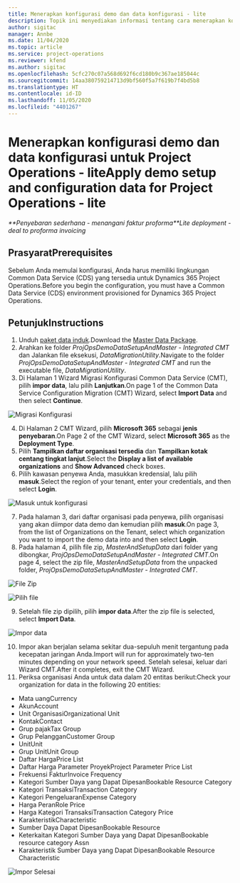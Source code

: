 ```yaml
---
title: Menerapkan konfigurasi demo dan data konfigurasi - lite
description: Topik ini menyediakan informasi tentang cara menerapkan konfigurasi demo dan data konfigurasi untuk Project Operations.
author: sigitac
manager: Annbe
ms.date: 11/04/2020
ms.topic: article
ms.service: project-operations
ms.reviewer: kfend
ms.author: sigitac
ms.openlocfilehash: 5cfc270c07a568d692f6cd180b9c367ae185044c
ms.sourcegitcommit: 14aa380759214713d9bf560f5a7f619b7f4bd5b8
ms.translationtype: HT
ms.contentlocale: id-ID
ms.lasthandoff: 11/05/2020
ms.locfileid: "4401267"
---
```

# <a name="apply-demo-setup-and-configuration-data-for-project-operations---lite"></a><span data-ttu-id="470ac-103">Menerapkan konfigurasi demo dan data konfigurasi untuk Project Operations - lite</span><span class="sxs-lookup"><span data-stu-id="470ac-103">Apply demo setup and configuration data for Project Operations - lite</span></span> 

<span data-ttu-id="470ac-104">_\*\*Penyebaran sederhana - menangani faktur proforma_</span><span class="sxs-lookup"><span data-stu-id="470ac-104">_\*\*Lite deployment - deal to proforma invoicing_</span></span>

## <a name="prerequisites"></a><span data-ttu-id="470ac-105">Prasyarat</span><span class="sxs-lookup"><span data-stu-id="470ac-105">Prerequisites</span></span>

<span data-ttu-id="470ac-106">Sebelum Anda memulai konfigurasi, Anda harus memiliki lingkungan Common Data Service (CDS) yang tersedia untuk Dynamics 365 Project Operations.</span><span class="sxs-lookup"><span data-stu-id="470ac-106">Before you begin the configuration, you must have a Common Data Service (CDS) environment provisioned for Dynamics 365 Project Operations.</span></span>


## <a name="instructions"></a><span data-ttu-id="470ac-107">Petunjuk</span><span class="sxs-lookup"><span data-stu-id="470ac-107">Instructions</span></span>

1. <span data-ttu-id="470ac-108">Unduh [paket data induk](https://download.microsoft.com/download/3/4/1/341bf279-a64f-4baa-af31-ce624859b518/ProjOpsSampleSetupData%20-%20CE%20only%20CMT.zip).</span><span class="sxs-lookup"><span data-stu-id="470ac-108">Download the [Master Data Package](https://download.microsoft.com/download/3/4/1/341bf279-a64f-4baa-af31-ce624859b518/ProjOpsSampleSetupData%20-%20CE%20only%20CMT.zip).</span></span> 
2. <span data-ttu-id="470ac-109">Arahkan ke folder *ProjOpsDemoDataSetupAndMaster - Integrated CMT* dan Jalankan file eksekusi, *DataMigrationUtility*.</span><span class="sxs-lookup"><span data-stu-id="470ac-109">Navigate to the folder *ProjOpsDemoDataSetupAndMaster - Integrated CMT* and run the executable file, *DataMigrationUtility*.</span></span>
3. <span data-ttu-id="470ac-110">Di Halaman 1 Wizard Migrasi Konfigurasi Common Data Service (CMT), pilih **impor data**, lalu pilih **Lanjutkan**.</span><span class="sxs-lookup"><span data-stu-id="470ac-110">On page 1 of the Common Data Service Configuration Migration (CMT) Wizard, select **Import Data** and then select **Continue**.</span></span>

![Migrasi Konfigurasi](./media/1ConfigurationMigration.png)

4. <span data-ttu-id="470ac-112">Di Halaman 2 CMT Wizard, pilih **Microsoft 365** sebagai **jenis penyebaran**.</span><span class="sxs-lookup"><span data-stu-id="470ac-112">On Page 2 of the CMT Wizard, select **Microsoft 365** as the **Deployment Type**.</span></span>
5. <span data-ttu-id="470ac-113">Pilih **Tampilkan daftar organisasi tersedia** dan **Tampilkan kotak centang tingkat lanjut**.</span><span class="sxs-lookup"><span data-stu-id="470ac-113">Select the **Display a list of available organizations** and **Show Advanced** check boxes.</span></span>
6. <span data-ttu-id="470ac-114">Pilih kawasan penyewa Anda, masukkan kredensial, lalu pilih **masuk**.</span><span class="sxs-lookup"><span data-stu-id="470ac-114">Select the region of your tenant, enter your credentials, and then select **Login**.</span></span>

![Masuk untuk konfigurasi](./media/2ConfigurationSignin.png)

7. <span data-ttu-id="470ac-116">Pada halaman 3, dari daftar organisasi pada penyewa, pilih organisasi yang akan diimpor data demo dan kemudian pilih **masuk**.</span><span class="sxs-lookup"><span data-stu-id="470ac-116">On page 3, from the list of Organizations on the Tenant, select which organization you want to import the demo data into and then select **Login**.</span></span>
8. <span data-ttu-id="470ac-117">Pada halaman 4, pilih file zip, *MasterAndSetupData* dari folder yang dibongkar, *ProjOpsDemoDataSetupAndMaster - Integrated CMT*.</span><span class="sxs-lookup"><span data-stu-id="470ac-117">On page 4, select the zip file, *MasterAndSetupData* from the unpacked folder, *ProjOpsDemoDataSetupAndMaster - Integrated CMT*.</span></span>

![File Zip](./media/3ZipFile.png)

![Pilih file](./media/4SelectAFile.png)

9. <span data-ttu-id="470ac-120">Setelah file zip dipilih, pilih **impor data**.</span><span class="sxs-lookup"><span data-stu-id="470ac-120">After the zip file is selected, select **Import Data**.</span></span>

![Impor data](./media/5ImportData.png)

10. <span data-ttu-id="470ac-122">Impor akan berjalan selama sekitar dua-sepuluh menit tergantung pada kecepatan jaringan Anda.</span><span class="sxs-lookup"><span data-stu-id="470ac-122">Import will run for approximately two-ten minutes depending on your network speed.</span></span> <span data-ttu-id="470ac-123">Setelah selesai, keluar dari Wizard CMT.</span><span class="sxs-lookup"><span data-stu-id="470ac-123">After it completes, exit the CMT Wizard.</span></span> 
11. <span data-ttu-id="470ac-124">Periksa organisasi Anda untuk data dalam 20 entitas berikut:</span><span class="sxs-lookup"><span data-stu-id="470ac-124">Check your organization for data in the following 20 entities:</span></span>

-   <span data-ttu-id="470ac-125">Mata uang</span><span class="sxs-lookup"><span data-stu-id="470ac-125">Currency</span></span>
-   <span data-ttu-id="470ac-126">Akun</span><span class="sxs-lookup"><span data-stu-id="470ac-126">Account</span></span>
-   <span data-ttu-id="470ac-127">Unit Organisasi</span><span class="sxs-lookup"><span data-stu-id="470ac-127">Organizational Unit</span></span>
-   <span data-ttu-id="470ac-128">Kontak</span><span class="sxs-lookup"><span data-stu-id="470ac-128">Contact</span></span>
-   <span data-ttu-id="470ac-129">Grup pajak</span><span class="sxs-lookup"><span data-stu-id="470ac-129">Tax Group</span></span>
-   <span data-ttu-id="470ac-130">Grup Pelanggan</span><span class="sxs-lookup"><span data-stu-id="470ac-130">Customer Group</span></span>
-   <span data-ttu-id="470ac-131">Unit</span><span class="sxs-lookup"><span data-stu-id="470ac-131">Unit</span></span>
-   <span data-ttu-id="470ac-132">Grup Unit</span><span class="sxs-lookup"><span data-stu-id="470ac-132">Unit Group</span></span>
-   <span data-ttu-id="470ac-133">Daftar Harga</span><span class="sxs-lookup"><span data-stu-id="470ac-133">Price List</span></span>
-   <span data-ttu-id="470ac-134">Daftar Harga Parameter Proyek</span><span class="sxs-lookup"><span data-stu-id="470ac-134">Project Parameter Price List</span></span> 
-   <span data-ttu-id="470ac-135">Frekuensi Faktur</span><span class="sxs-lookup"><span data-stu-id="470ac-135">Invoice Frequency</span></span>
-   <span data-ttu-id="470ac-136">Kategori Sumber Daya yang Dapat Dipesan</span><span class="sxs-lookup"><span data-stu-id="470ac-136">Bookable Resource Category</span></span>
-   <span data-ttu-id="470ac-137">Kategori Transaksi</span><span class="sxs-lookup"><span data-stu-id="470ac-137">Transaction Category</span></span>
-   <span data-ttu-id="470ac-138">Kategori Pengeluaran</span><span class="sxs-lookup"><span data-stu-id="470ac-138">Expense Category</span></span>
-   <span data-ttu-id="470ac-139">Harga Peran</span><span class="sxs-lookup"><span data-stu-id="470ac-139">Role Price</span></span>
-   <span data-ttu-id="470ac-140">Harga Kategori Transaksi</span><span class="sxs-lookup"><span data-stu-id="470ac-140">Transaction Category Price</span></span>
-   <span data-ttu-id="470ac-141">Karakteristik</span><span class="sxs-lookup"><span data-stu-id="470ac-141">Characteristic</span></span>
-   <span data-ttu-id="470ac-142">Sumber Daya Dapat Dipesan</span><span class="sxs-lookup"><span data-stu-id="470ac-142">Bookable Resource</span></span>
-   <span data-ttu-id="470ac-143">Keterkaitan Kategori Sumber Daya yang Dapat Dipesan</span><span class="sxs-lookup"><span data-stu-id="470ac-143">Bookable resource category Assn</span></span>
-   <span data-ttu-id="470ac-144">Karakteristik Sumber Daya yang Dapat Dipesan</span><span class="sxs-lookup"><span data-stu-id="470ac-144">Bookable Resource Characteristic</span></span>

![Impor Selesai](./media/6CompleteImport.png)
